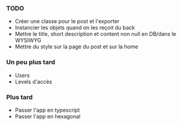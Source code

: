 ### TODO

- Créer une classe pour le post et l'exporter
- Instancier les objets quand on les reçoit du back
- Mettre le title, short description et content non null en DB/dans le WYSIWYG
- Mettre du style sur la page du post et sur la home

### Un peu plus tard

- Users
- Levels d'accès

### Plus tard

- Passer l'app en typescript
- Passer l'app en hexagonal
